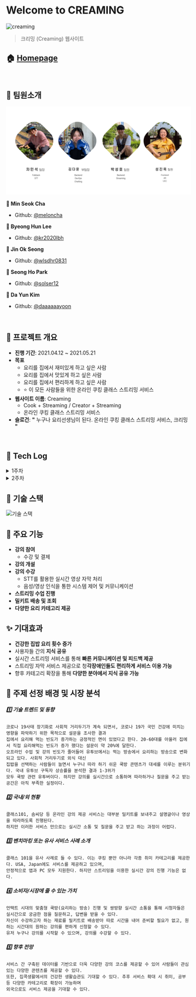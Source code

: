 # Welcome to CREAMING

![creaming](./documents/README/images/creaming.png)

> 크리밍 (Creaming) 웹사이트 

## 🏠 [Homepage](www.creaming.co.kr)

<br>

## :construction_worker: 팀원소개

![팀원사진](./documents/README/images/team.png)

**:panda_face: Min Seok Cha**

- Github: [@meloncha](https://github.com/meloncha)

**:hamster: Byeong Hun Lee**

- Github: [@kr2020lbh](https://github.com/kr2020lbh)

**:hatched_chick: Jin Ok Seong**

- Github: [@wlsdhr0831](https://github.com/wlsdhr0831)

**:koala: Seong Ho Park**

- Github: [@solser12](https://github.com/solser12)

**:turtle: Da Yun Kim**

- Github: [@daaaaaayoon](https://github.com/daaaaaayoon)

<br>

## 📆 프로젝트 개요

- **진행 기간**: 2021.04.12 ~ 2021.05.21
- **목표**
	- 요리를 집에서 재미있게 하고 싶은 사람
	- 요리를 집에서 맛있게 하고 싶은 사람
	- 요리를 집에서 편리하게 하고 싶은 사람
  - :star: 이 모든 사람들을 위한 온라인 쿠킹 클래스 스트리밍 서비스
- **웹사이트 이름**: Creaming 
  - Cook + Streaming / Creator + Streaming
  - 온라인 쿠킹 클래스 스트리밍 서비스
- **슬로건**: **"** 누구나 요리선생님이 된다. 온라인 쿠킹 클래스 스트리밍 서비스, 크리밍 **"**

<br>

## 📒 Tech Log

<details>
    <summary>1주차</summary>
    <ul>
        <a href="documents/dev_log/20210412_dev_log.md"><li>4/12 - 기획 (방향성 정하기 & 아이디어 회의 및 주제 선정)</li></a>
        <a href="documents/dev_log/20210413_dev_log.md"><li>4/13 - 기획 (주요 기능 상세히 작성하기, 프론트/백 기술 스펙 정하기)</li></a>
        <a href="documents/dev_log/20210414_dev_log.md"><li>4/14 - 기획 (서비스 한 줄 소개 정하기, 프로젝트 계획서 제출, SSAFY 일정 참가)</li></a>
        <a href="documents/dev_log/20210415_dev_log.md"><li>4/15 - 기획 (Design Template 참고, 와이어프레임 작성 관련 discussion) </li></a>
        <a href="documents/dev_log/20210416_dev_log.md"><li>4/16 - BackEnd : DB ERD & Entity 설계, Streaming OpenSource 비교, FrontEnd : jQuery 디자인 Vue로 migration)</li></a>
    </ul>
</details>
<details>
    <summary>2주차</summary>
    <ul>
    </ul>
</details>

## :wrench: 기술 스택
![기술 스택](./documents/README/images/stack.png)

## :rocket: 주요 기능
- **강의 참여**
    - 수강 및 결제
- **강의 개설**
- **강의 수강**
    - STT를 활용한 실시간 영상 자막 처리
    - 음성/영상 인식을 통한 시스템 제어 및 커뮤니케이션
- **스트리밍 수업 진행**
- **밀키트 배송 및 조회**
- **다양한 요리 카테고리 제공**

## :sparkles: 기대효과
- **건강한 집밥 요리 횟수 증가**
- 사용자들 간의 **지식 공유**
- 실시간 스트리밍 서비스를 통해 **빠른 커뮤니케이션 및 피드백 제공**
- 스트리밍 자막 서비스 제공으로 청**각장애인들도 편리하게 서비스 이용 가능**
- 향후 카테고리 확장을 통해 **다양한 분야에서 지식 공유 가능**

## :pushpin: 주제 선정 배경 및 시장 분석
##### :one: 기술 트렌드 및 동향
```
코로나 19사태 장기화로 사회적 거리두기가 계속 되면서, 코로나 19가 국민 건강에 미치는 영향을 파악하기 위한 목적으로 설문을 조사한 결과 
집에서 요리해 먹는 빈도가 증가하는 긍정적인 면이 있었다고 한다. 20-60대를 아울러 집에서 직접 요리해먹는 빈도가 증가 했다는 설문이 약 20%에 달한다.
오프라인 수업 및 강의 빈도가 줄어들어 유투브에서는 먹는 방송에서 요리하는 방송으로 변화되고 있다. 사회적 거리두기로 외식 대신 
집밥을 선택하는 사람들이 늘면서 누구나 따라 하기 쉬운 쿡방 콘텐츠가 대세를 이루는 분위기다. 국내 유투브 구독자 상승률을 분석한 결과 1-3위가 
모두 쿡방 관련 유투버이다. 하지만 강의를 실시간으로 소통하며 따라하거나 질문을 주고 받는 공간은 아직 부족한 실정이다.
```
##### :two: 국내/외 현황
```
클래스101, 솜씨당 등 온라인 강의 제공 서비스는 대부분 밀키트를 보내주고 설명글이나 영상을 따라하도록 진행된다. 
하지만 이러한 서비스 만으로는 실시간 소통 및 질문을 주고 받고 하는 과정이 어렵다.
```
##### :three: 벤치마킹 또는 유사 서비스 사례 소개
```
클래스 101을 유사 사례로 들 수 있다. 이는 쿠킹 뿐만 아니라 각종 취미 카테고리를 제공한다. USA, Japan에도 서비스를 제공하고 있으며, 
안정적으로 앱과 PC 모두 지원한다. 하지만 스트리밍을 이용한 실시간 강의 진행 기능은 없다.
```
##### :four: 소비자/시장에 줄 수 있는 가치
```
언택트 시대의 맞춤형 쿡방(요리하는 방송) 진행 및 쌍방향 실시간 소통을 통해 시청자들은 실시간으로 궁금한 점을 질문하고, 답변을 받을 수 있다. 
자신이 수강하고자 하는 재료를 밀키트로 배송받아 따로 시간을 내어 준비할 필요가 없고, 원하는 시간대의 원하는 강의를 편하게 신청할 수 있다.
유저 누구나 강의를 시작할 수 있으며, 강의를 수강할 수 있다.
```
##### :five: 향후 전망
```
서비스 간 구축된 데이터를 기반으로 더욱 다양한 강의 코스를 제공할 수 있어 사람들이 관심있는 다양한 콘텐츠를 제공할 수 있다. 
또한, 집콕생활에서의 건강한 생활습관도 기대할 수 있다. 추후 서비스 확대 시 취미, 공부 등 다양한 카테고리로 확장이 가능하며 
외국으로도 서비스 제공을 기대할 수 있다.
```
